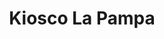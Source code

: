 ---
title: "Kiosco La Pampa"
url: /ciudad-autonoma-de-buenos-aires/kiosco-la-pampa/
shop: comodidad
---
